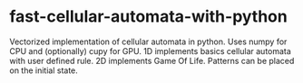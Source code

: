 # fast-cellular-automata-with-python
Vectorized implementation of cellular automata in python. Uses numpy for CPU and (optionally) cupy for GPU. 
1D implements basics cellular automata with user defined rule.
2D implements Game Of Life. Patterns can be placed on the initial state.
